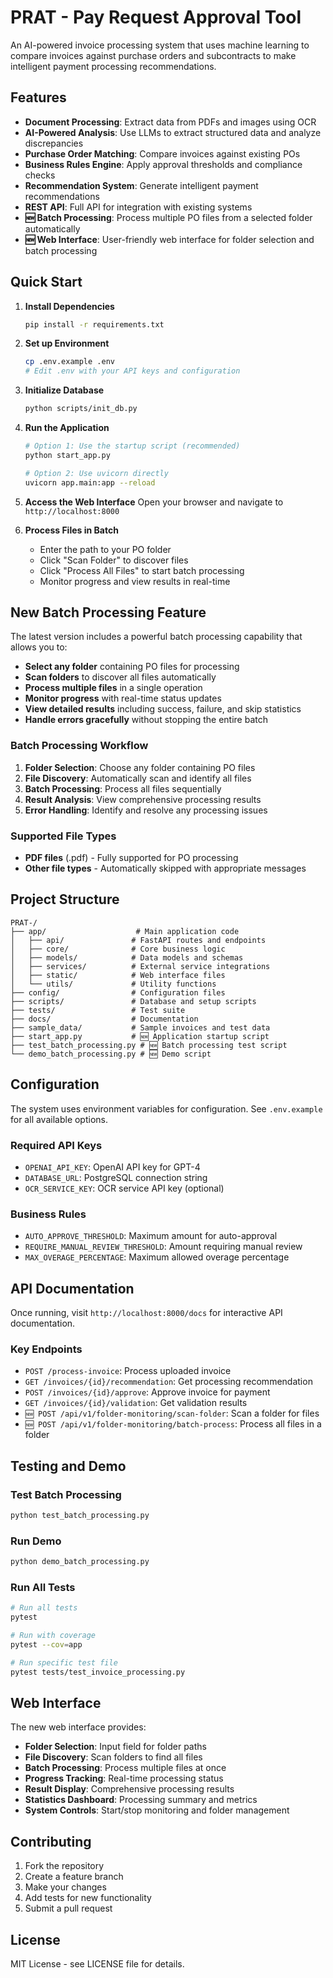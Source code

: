 # PRAT - Pay Request Approval Tool

An AI-powered invoice processing system that uses machine learning to compare invoices against purchase orders and subcontracts to make intelligent payment processing recommendations.

## Features

- **Document Processing**: Extract data from PDFs and images using OCR
- **AI-Powered Analysis**: Use LLMs to extract structured data and analyze discrepancies
- **Purchase Order Matching**: Compare invoices against existing POs
- **Business Rules Engine**: Apply approval thresholds and compliance checks
- **Recommendation System**: Generate intelligent payment recommendations
- **REST API**: Full API for integration with existing systems
- **🆕 Batch Processing**: Process multiple PO files from a selected folder automatically
- **🆕 Web Interface**: User-friendly web interface for folder selection and batch processing

## Quick Start

1. **Install Dependencies**
   ```bash
   pip install -r requirements.txt
   ```

2. **Set up Environment**
   ```bash
   cp .env.example .env
   # Edit .env with your API keys and configuration
   ```

3. **Initialize Database**
   ```bash
   python scripts/init_db.py
   ```

4. **Run the Application**
   ```bash
   # Option 1: Use the startup script (recommended)
   python start_app.py
   
   # Option 2: Use uvicorn directly
   uvicorn app.main:app --reload
   ```

5. **Access the Web Interface**
   Open your browser and navigate to `http://localhost:8000`

6. **Process Files in Batch**
   - Enter the path to your PO folder
   - Click "Scan Folder" to discover files
   - Click "Process All Files" to start batch processing
   - Monitor progress and view results in real-time

## New Batch Processing Feature

The latest version includes a powerful batch processing capability that allows you to:

- **Select any folder** containing PO files for processing
- **Scan folders** to discover all files automatically
- **Process multiple files** in a single operation
- **Monitor progress** with real-time status updates
- **View detailed results** including success, failure, and skip statistics
- **Handle errors gracefully** without stopping the entire batch

### Batch Processing Workflow

1. **Folder Selection**: Choose any folder containing PO files
2. **File Discovery**: Automatically scan and identify all files
3. **Batch Processing**: Process all files sequentially
4. **Result Analysis**: View comprehensive processing results
5. **Error Handling**: Identify and resolve any processing issues

### Supported File Types

- **PDF files** (.pdf) - Fully supported for PO processing
- **Other file types** - Automatically skipped with appropriate messages

## Project Structure

```
PRAT-/
├── app/                    # Main application code
│   ├── api/               # FastAPI routes and endpoints
│   ├── core/              # Core business logic
│   ├── models/            # Data models and schemas
│   ├── services/          # External service integrations
│   ├── static/            # Web interface files
│   └── utils/             # Utility functions
├── config/                # Configuration files
├── scripts/               # Database and setup scripts
├── tests/                 # Test suite
├── docs/                  # Documentation
├── sample_data/           # Sample invoices and test data
├── start_app.py           # 🆕 Application startup script
├── test_batch_processing.py # 🆕 Batch processing test script
└── demo_batch_processing.py # 🆕 Demo script
```

## Configuration

The system uses environment variables for configuration. See `.env.example` for all available options.

### Required API Keys
- `OPENAI_API_KEY`: OpenAI API key for GPT-4
- `DATABASE_URL`: PostgreSQL connection string
- `OCR_SERVICE_KEY`: OCR service API key (optional)

### Business Rules
- `AUTO_APPROVE_THRESHOLD`: Maximum amount for auto-approval
- `REQUIRE_MANUAL_REVIEW_THRESHOLD`: Amount requiring manual review
- `MAX_OVERAGE_PERCENTAGE`: Maximum allowed overage percentage

## API Documentation

Once running, visit `http://localhost:8000/docs` for interactive API documentation.

### Key Endpoints
- `POST /process-invoice`: Process uploaded invoice
- `GET /invoices/{id}/recommendation`: Get processing recommendation
- `POST /invoices/{id}/approve`: Approve invoice for payment
- `GET /invoices/{id}/validation`: Get validation results
- `🆕 POST /api/v1/folder-monitoring/scan-folder`: Scan a folder for files
- `🆕 POST /api/v1/folder-monitoring/batch-process`: Process all files in a folder

## Testing and Demo

### Test Batch Processing
```bash
python test_batch_processing.py
```

### Run Demo
```bash
python demo_batch_processing.py
```

### Run All Tests
```bash
# Run all tests
pytest

# Run with coverage
pytest --cov=app

# Run specific test file
pytest tests/test_invoice_processing.py
```

## Web Interface

The new web interface provides:

- **Folder Selection**: Input field for folder paths
- **File Discovery**: Scan folders to find all files
- **Batch Processing**: Process multiple files at once
- **Progress Tracking**: Real-time processing status
- **Result Display**: Comprehensive processing results
- **Statistics Dashboard**: Processing summary and metrics
- **System Controls**: Start/stop monitoring and folder management

## Contributing

1. Fork the repository
2. Create a feature branch
3. Make your changes
4. Add tests for new functionality
5. Submit a pull request

## License

MIT License - see LICENSE file for details. 
